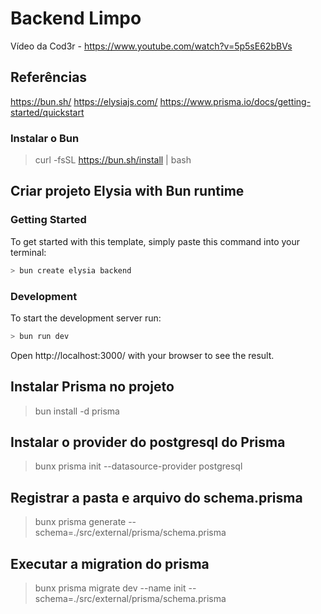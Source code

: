 # Backend Limpo  
Vídeo da Cod3r - https://www.youtube.com/watch?v=5p5sE62bBVs

## Referências
https://bun.sh/
https://elysiajs.com/
https://www.prisma.io/docs/getting-started/quickstart


### Instalar o Bun
> curl -fsSL https://bun.sh/install | bash

## Criar projeto Elysia with Bun runtime

### Getting Started
To get started with this template, simply paste this command into your terminal:
```bash
> bun create elysia backend
```

### Development
To start the development server run:
```bash
> bun run dev
```

Open http://localhost:3000/ with your browser to see the result.

## Instalar Prisma no projeto

> bun install -d prisma

## Instalar o provider do postgresql do Prisma
> bunx prisma init --datasource-provider postgresql

## Registrar a pasta e arquivo do schema.prisma
> bunx prisma generate --schema=./src/external/prisma/schema.prisma

## Executar a migration do prisma
> bunx prisma migrate dev --name init --schema=./src/external/prisma/schema.prisma


 